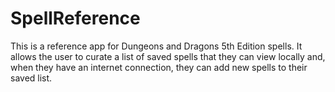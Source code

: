 # SpellReference
This is a reference app for Dungeons and Dragons 5th Edition spells. It allows the user to curate a list of saved spells that they can view locally and, when they have an internet connection, they can add new spells to their saved list.
